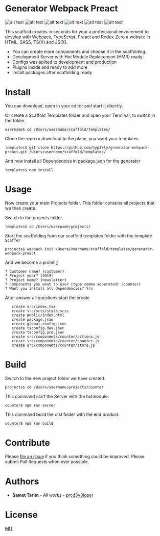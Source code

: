 # Generator Webpack Preact

![alt text](https://img.shields.io/npm/v/generator-webpack-preact.svg?style=flat "NPM Version")
![alt text](https://img.shields.io/npm/l/generator-webpack-preact.svg?style=flat "License")
![alt text](https://img.shields.io/github/languages/count/hyp3rly/generator-webpack-preact.svg?style=flat "Language Count")
![alt text](https://img.shields.io/github/commit-activity/m/prod3v3loper/generator-webpack-preact.svg?style=flat "Commit Activity")
![alt text](https://img.shields.io/bundlephobia/min/generator-webpack-preact.svg?style=flat "Minified")
![alt text](https://img.shields.io/bundlephobia/minzip/generator-webpack-preact.svg?style=flat "Minified & Gzipped")

This scaffold creates in seconds for your a professional envoirement to develop with Webpack, TypeScript, Preact and Redux-Zero a website in HTML, SASS, TS(X) and JS(X).

- You can create more components and choose it in the scaffolding.
- Development Server with Hot Module Replacement (HMR) ready.
- Configs was splited to development and production
- Plugins inside and ready to add more
- Install packages after scaffolding ready

# Install

You can download, open in your editor and start it directly.

Or create a Scaffold Templates folder and open your Terminal, to switch in the folder.
```
username$ cd /Users/username/scaffold/templates/
```

Clone the repo or download to the place, you want your templates.
```
templates$ git clone https://github.com/hyp3rly/generator-webpack-preact.git /Users/username/scaffold/templates/
```

And now install all Dependencies in package.json for the generator
```
templates$ npm install
```

# Usage

Now create your main Projects folder. This folder contains all projects that we then create.

Switch to the projects folder.
```
templates$ cd /Users/username/projects/
```

Start the scaffolding from our scaffold templates folder with the template `Scaffer`
```
projects$ webpack init /Users/username/scaffold/templates/generator-webpack-preact
```

And we become a promt ;)

```
? Customer name? (customer)
? Project year? (2019)
? Project name? (newsletter)
? Components you want to use? (type comma seperated) (counter)
? Want you install all dependencies? Y/n
```

After answer all questions start the create 
```
   create src/index.tsx
   create src/scss/style.scss
   create public/index.html
   create package.json
   create global.config.json
   create tsconfig.dev.json
   create tsconfig.pro.json
   create src/components/counter/actions.js
   create src/components/counter/counter.js
   create src/components/counter/store.js
```

# Build

Switch to the new project folder we have created.
```
projects$ cd /Users/username/projects/counter
```

This command start the Server with the hotmodule.
```
counter$ npm run server
```
This command build the dist folder with the end product.
```
counter$ npm run build
```

# Contribute

Please [file an issue](https://github.com/hyp3rly/generator-webpack-preact/issues) if you
think something could be improved. Please submit Pull Requests when ever
possible.

# Authors

* **Samet Tarim** - *All works* - [prod3v3loper](https://www.tnado.com/author/prod3v3loper/)

# License

[MIT](https://github.com/hyp3rly/generator-webpack-preact/blob/master/LICENSE)
